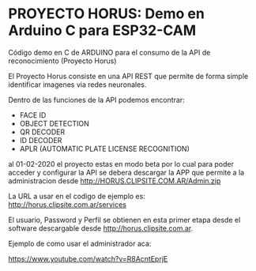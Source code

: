 # PROYECTO HORUS: Demo en Arduino C para ESP32-CAM

Código demo en C de ARDUINO para el consumo de la API de reconocimiento (Proyecto Horus)

El Proyecto Horus consiste en una API REST que permite de forma simple identificar imagenes via redes neuronales.

Dentro de las funciones de la API podemos encontrar:

- FACE ID
- OBJECT DETECTION
- QR DECODER
- ID DECODER
- APLR (AUTOMATIC PLATE LICENSE RECOGNITION)

al 01-02-2020 el proyecto estas en modo beta por lo cual para poder acceder y configurar la API se debera descargar la APP que permite a la administracion desde http://HORUS.CLIPSITE.COM.AR/Admin.zip

La URL a usar en el codigo de ejemplo es: http://horus.clipsite.com.ar/services

El usuario, Password y Perfil se obtienen en esta primer etapa desde el software descargable desde http://horus.clipsite.com.ar.

Ejemplo de como usar el administrador aca:

https://www.youtube.com/watch?v=R8AcntEprjE
